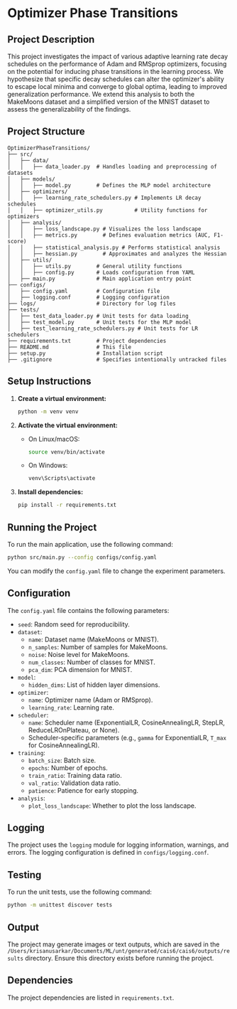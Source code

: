 # Optimizer Phase Transitions

## Project Description

This project investigates the impact of various adaptive learning rate decay schedules on the performance of Adam and RMSprop optimizers, focusing on the potential for inducing phase transitions in the learning process. We hypothesize that specific decay schedules can alter the optimizer's ability to escape local minima and converge to global optima, leading to improved generalization performance. We extend this analysis to both the MakeMoons dataset and a simplified version of the MNIST dataset to assess the generalizability of the findings.

## Project Structure

```
OptimizerPhaseTransitions/
├── src/
│   ├── data/
│   │   ├── data_loader.py  # Handles loading and preprocessing of datasets
│   ├── models/
│   │   ├── model.py        # Defines the MLP model architecture
│   ├── optimizers/
│   │   ├── learning_rate_schedulers.py # Implements LR decay schedules
│   │   ├── optimizer_utils.py          # Utility functions for optimizers
│   ├── analysis/
│   │   ├── loss_landscape.py # Visualizes the loss landscape
│   │   ├── metrics.py        # Defines evaluation metrics (AUC, F1-score)
│   │   ├── statistical_analysis.py # Performs statistical analysis
│   │   ├── hessian.py        # Approximates and analyzes the Hessian
│   ├── utils/
│   │   ├── utils.py        # General utility functions
│   │   ├── config.py       # Loads configuration from YAML
│   ├── main.py             # Main application entry point
├── configs/
│   ├── config.yaml         # Configuration file
│   ├── logging.conf        # Logging configuration
├── logs/                   # Directory for log files
├── tests/
│   ├── test_data_loader.py # Unit tests for data loading
│   ├── test_model.py       # Unit tests for the MLP model
│   ├── test_learning_rate_schedulers.py # Unit tests for LR schedulers
├── requirements.txt        # Project dependencies
├── README.md               # This file
├── setup.py                # Installation script
├── .gitignore              # Specifies intentionally untracked files
```

## Setup Instructions

1.  **Create a virtual environment:**

    ```bash
    python -m venv venv
    ```
2.  **Activate the virtual environment:**

    *   On Linux/macOS:

        ```bash
        source venv/bin/activate
        ```
    *   On Windows:

        ```bash
        venv\Scripts\activate
        ```
3.  **Install dependencies:**

    ```bash
    pip install -r requirements.txt
    ```

## Running the Project

To run the main application, use the following command:

```bash
python src/main.py --config configs/config.yaml
```

You can modify the `config.yaml` file to change the experiment parameters.

## Configuration

The `config.yaml` file contains the following parameters:

*   `seed`: Random seed for reproducibility.
*   `dataset`:
    *   `name`: Dataset name (MakeMoons or MNIST).
    *   `n_samples`: Number of samples for MakeMoons.
    *   `noise`: Noise level for MakeMoons.
    *   `num_classes`: Number of classes for MNIST.
    *   `pca_dim`: PCA dimension for MNIST.
*   `model`:
    *   `hidden_dims`: List of hidden layer dimensions.
*   `optimizer`:
    *   `name`: Optimizer name (Adam or RMSprop).
    *   `learning_rate`: Learning rate.
*   `scheduler`:
    *   `name`: Scheduler name (ExponentialLR, CosineAnnealingLR, StepLR, ReduceLROnPlateau, or None).
    *   Scheduler-specific parameters (e.g., `gamma` for ExponentialLR, `T_max` for CosineAnnealingLR).
*   `training`:
    *   `batch_size`: Batch size.
    *   `epochs`: Number of epochs.
    *   `train_ratio`: Training data ratio.
    *   `val_ratio`: Validation data ratio.
    *   `patience`: Patience for early stopping.
*   `analysis`:
    *   `plot_loss_landscape`: Whether to plot the loss landscape.

## Logging

The project uses the `logging` module for logging information, warnings, and errors. The logging configuration is defined in `configs/logging.conf`.

## Testing

To run the unit tests, use the following command:

```bash
python -m unittest discover tests
```

## Output

The project may generate images or text outputs, which are saved in the `/Users/krisanusarkar/Documents/ML/unt/generated/cais6/cais6/outputs/results` directory.  Ensure this directory exists before running the project.

## Dependencies

The project dependencies are listed in `requirements.txt`.